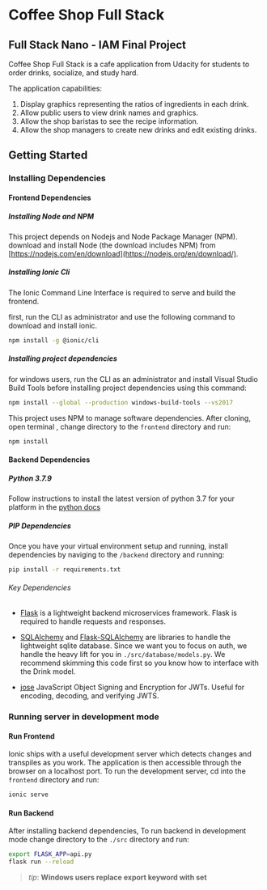 # Coffee Shop Full Stack

## Full Stack Nano - IAM Final Project

Coffee Shop Full Stack is a cafe application from Udacity for students to order drinks, socialize, and study hard.

The application capabilities:

1) Display graphics representing the ratios of ingredients in each drink.
2) Allow public users to view drink names and graphics.
3) Allow the shop baristas to see the recipe information.
4) Allow the shop managers to create new drinks and edit existing drinks.

## Getting Started

### Installing Dependencies

#### Frontend Dependencies

##### Installing Node and NPM

This project depends on Nodejs and Node Package Manager (NPM). download and install Node (the download includes NPM) from [https://nodejs.com/en/download](https://nodejs.org/en/download/).

##### Installing Ionic Cli

The Ionic Command Line Interface is required to serve and build the frontend. 

first, run the CLI as administrator and use the following command to download and install ionic.

```bash
npm install -g @ionic/cli
```

##### Installing project dependencies

for windows users, run the CLI as an administrator and install Visual Studio Build Tools before installing project dependencies using this command:

```bash
npm install --global --production windows-build-tools --vs2017
```

This project uses NPM to manage software dependencies. After cloning, open terminal , change directory to the `frontend` directory and run:

```bash
npm install
```

#### Backend Dependencies

##### Python 3.7.9

Follow instructions to install the latest version of python 3.7 for your platform in the [python docs](https://docs.python.org/3/using/unix.html#getting-and-installing-the-latest-version-of-python)

##### PIP Dependencies

Once you have your virtual environment setup and running, install dependencies by naviging to the `/backend` directory and running:

```bash
pip install -r requirements.txt
```

###### Key Dependencies

- [Flask](http://flask.pocoo.org/)  is a lightweight backend microservices framework. Flask is required to handle requests and responses.

- [SQLAlchemy](https://www.sqlalchemy.org/) and [Flask-SQLAlchemy](https://flask-sqlalchemy.palletsprojects.com/en/2.x/) are libraries to handle the lightweight sqlite database. Since we want you to focus on auth, we handle the heavy lift for you in `./src/database/models.py`. We recommend skimming this code first so you know how to interface with the Drink model.

- [jose](https://python-jose.readthedocs.io/en/latest/) JavaScript Object Signing and Encryption for JWTs. Useful for encoding, decoding, and verifying JWTS.

### Running server in development mode

#### Run Frontend

Ionic ships with a useful development server which detects changes and transpiles as you work. The application is then accessible through the browser on a localhost port. To run the development server, cd into the `frontend` directory and run:

```bash
ionic serve
```

#### Run Backend 

After installing backend dependencies, To run backend in development mode change directory to the `./src` directory and run:

```bash
export FLASK_APP=api.py
flask run --reload
```
>_tip_: **Windows users replace export keyword with set**


